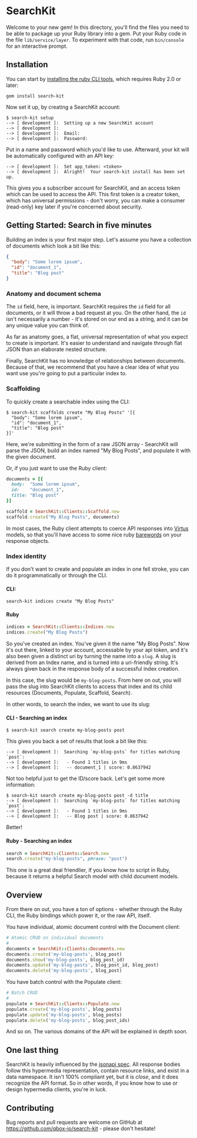# SearchKit

Welcome to your new gem! In this directory, you'll find the files you need to be able to package up your Ruby library into a gem. Put your Ruby code in the file `lib/service/layer`. To experiment with that code, run `bin/console` for an interactive prompt.

## Installation

You can start by [installing the ruby CLI tools](https://github.com/qbox-io/search-kit), which requires Ruby 2.0 or later:

    gem install search-kit

Now set it up, by creating a SearchKit account:

```
$ search-kit setup
--> [ development ]:  Setting up a new SearchKit account
--> [ development ]:
--> [ development ]:  Email:
--> [ development ]:  Password:
```

Put in a name and password which you'd like to use.  Afterward, your
kit will be automatically configured with an API key:

```
--> [ development ]:  Set app_token: <token>
--> [ development ]:  Alright!  Your search-kit install has been set up.
```

This gives you a subscriber account for SearchKit, and an access token which can be used to access the API.  This first token is a creator token, which has universal permissions - don't worry, you can make a consumer (read-only) key later if you're concerned about security.

## Getting Started: Search in five minutes

Building an index is your first major step.  Let's assume you have a collection of documents which look a bit like this:

```json
{
  "body": "Some lorem ipsum",
  "id": "document_1",
  "title": "Blog post"
}
```
### Anatomy and document schema

The `id` field, here, is important.  SearchKit requires the `id` field for all documents, or it will throw a bad request at you.  On the other hand, the `id` isn't necessarily a number - it's stored on our end as a string, and it can be any unique value you can think of.

As far as anatomy goes, a flat, universal representation of what you expect to create is important.  It's easier to understand and navigate through flat JSON than an elaborate nested structure.

Finally, SearchKit has no knowledge of relationships between documents. Because of that, we recommend that you have a clear idea of what you want use you're going to put a particular index to.

### Scaffolding

To quickly create a searchable index using the CLI:

```
$ search-kit scaffolds create "My Blog Posts" '[{
  "body": "Some lorem ipsum",
  "id": "document_1",
  "title": "Blog post"
}]'
```

Here, we're submitting in the form of a raw JSON array - SearchKit will parse the JSON, build an index named "My Blog Posts", and populate it with the given document.

Or, if you just want to use the Ruby client:

```ruby
documents = [{
  body:  "Some lorem ipsum",
  id:    "document_1",
  title: "Blog post"
}]

scaffold = SearchKit::Clients::Scaffold.new
scaffold.create("My Blog Posts", documents)
```

In most cases, the Ruby client attempts to coerce API responses into [Virtus](https://github.com/solnic/virtus) models, so that you'll have access to some nice ruby [barewords](http://devblog.avdi.org/2012/10/01/barewords/) on your response objects.

### Index identity

If you don't want to create and populate an index in one fell stroke, you can do it programmatically or through the CLI.

#### CLI:

```
search-kit indices create "My Blog Posts"
```

#### Ruby

```ruby
indices = SearchKit::Clients::Indices.new
indices.create("My Blog Posts")
```

So you've created an index.  You've given it the name "My Blog Posts".  Now it's out there, linked to your account, accessable by your api token, and it's also been given a distinct uri by turning the name into a `slug`.  A slug is derived from an Index name, and is turned into a uri-friendly string.  It's always given back in the response body of a successful index creation.

In this case, the slug would be `my-blog-posts`.  From here on out, you will pass the slug into SearchKit clients to access that index and its child resources (Documents, Populate, Scaffold, Search).

In other words, to search the index, we want to use its slug:

#### CLI - Searching an index

```
$ search-kit search create my-blog-posts post
```

This gives you back a set of results that look a bit like this:

```
--> [ development ]:  Searching `my-blog-psts` for titles matching `post`:
--> [ development ]:   - Found 1 titles in 9ms
--> [ development ]:   -- document_1 | score: 0.8637942
```

Not too helpful just to get the ID/score back.  Let's get some more information:

```
$ search-kit search create my-blog-posts post -d title
--> [ development ]:  Searching `my-blog-psts` for titles matching `post`:
--> [ development ]:   - Found 1 titles in 9ms
--> [ development ]:   -- Blog post | score: 0.8637942
```

Better!

#### Ruby - Searching an index

```ruby
search = SearchKit::Clients::Search.new
search.create("my-blog-posts", phrase: "post")
```

This one is a great deal friendlier, if you know how to script in Ruby, because it returns a helpful Search model with child document models.

## Overview

From there on out, you have a ton of options - whether through the Ruby CLI, the Ruby bindings which power it, or the raw API, itself.

You have individual, atomic document control with the Document client:

```ruby
# Atomic CRUD on individual documents
#
documents = SearchKit::Clients::Documents.new
documents.create('my-blog-posts', blog_post)
documents.show('my-blog-posts', blog_post_id)
documents.update('my-blog-posts', blog_post_id, blog_post)
documents.delete('my-blog-posts', blog_post)
```

You have batch control with the Populate client:

```ruby
# Batch CRUD
#
populate = SearchKit::Clients::Populate.new
populate.create('my-blog-posts', blog_posts)
populate.update('my-blog-posts', blog_posts)
populate.delete('my-blog-posts', blog_post_ids)
```

And so on.  The various domains of the API will be explained in depth soon.

## One last thing

SearchKit is heavily influenced by the [jsonapi spec](http://jsonapi.org).  All response bodies follow this hypermedia representation, contain resource links, and exist in a data namespace.  It isn't 100% compliant yet, but it is _close_, and it does recognize the API format.  So in other words, if you know how to use or design hypermedia clients, you're in luck.

## Contributing

Bug reports and pull requests are welcome on GitHub at https://github.com/qbox-io/search-kit - please don't hesitate!
